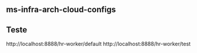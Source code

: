 ## ms-infra-arch-cloud-configs

## Teste
http://localhost:8888/hr-worker/default
http://localhost:8888/hr-worker/test
